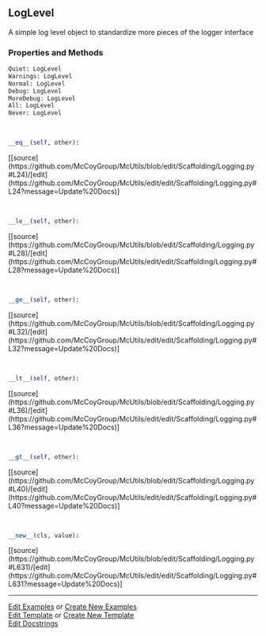 ## <a id="McUtils.Scaffolding.Logging.LogLevel">LogLevel</a>
A simple log level object to standardize more pieces of the logger interface

### Properties and Methods
```python
Quiet: LogLevel
Warnings: LogLevel
Normal: LogLevel
Debug: LogLevel
MoreDebug: LogLevel
All: LogLevel
Never: LogLevel
```
<a id="McUtils.Scaffolding.Logging.LogLevel.__eq__" class="docs-object-method">&nbsp;</a> 
```python
__eq__(self, other): 
```
<div class="docs-source-link" markdown="1">
[[source](https://github.com/McCoyGroup/McUtils/blob/edit/Scaffolding/Logging.py#L24)/[edit](https://github.com/McCoyGroup/McUtils/edit/edit/Scaffolding/Logging.py#L24?message=Update%20Docs)]
</div>

<a id="McUtils.Scaffolding.Logging.LogLevel.__le__" class="docs-object-method">&nbsp;</a> 
```python
__le__(self, other): 
```
<div class="docs-source-link" markdown="1">
[[source](https://github.com/McCoyGroup/McUtils/blob/edit/Scaffolding/Logging.py#L28)/[edit](https://github.com/McCoyGroup/McUtils/edit/edit/Scaffolding/Logging.py#L28?message=Update%20Docs)]
</div>

<a id="McUtils.Scaffolding.Logging.LogLevel.__ge__" class="docs-object-method">&nbsp;</a> 
```python
__ge__(self, other): 
```
<div class="docs-source-link" markdown="1">
[[source](https://github.com/McCoyGroup/McUtils/blob/edit/Scaffolding/Logging.py#L32)/[edit](https://github.com/McCoyGroup/McUtils/edit/edit/Scaffolding/Logging.py#L32?message=Update%20Docs)]
</div>

<a id="McUtils.Scaffolding.Logging.LogLevel.__lt__" class="docs-object-method">&nbsp;</a> 
```python
__lt__(self, other): 
```
<div class="docs-source-link" markdown="1">
[[source](https://github.com/McCoyGroup/McUtils/blob/edit/Scaffolding/Logging.py#L36)/[edit](https://github.com/McCoyGroup/McUtils/edit/edit/Scaffolding/Logging.py#L36?message=Update%20Docs)]
</div>

<a id="McUtils.Scaffolding.Logging.LogLevel.__gt__" class="docs-object-method">&nbsp;</a> 
```python
__gt__(self, other): 
```
<div class="docs-source-link" markdown="1">
[[source](https://github.com/McCoyGroup/McUtils/blob/edit/Scaffolding/Logging.py#L40)/[edit](https://github.com/McCoyGroup/McUtils/edit/edit/Scaffolding/Logging.py#L40?message=Update%20Docs)]
</div>

<a id="enum.Enum.__new__" class="docs-object-method">&nbsp;</a> 
```python
__new__(cls, value): 
```
<div class="docs-source-link" markdown="1">
[[source](https://github.com/McCoyGroup/McUtils/blob/edit/Scaffolding/Logging.py#L631)/[edit](https://github.com/McCoyGroup/McUtils/edit/edit/Scaffolding/Logging.py#L631?message=Update%20Docs)]
</div>





___

[Edit Examples](https://github.com/McCoyGroup/McUtils/edit/edit/ci/examples/McUtils/Scaffolding/Logging/LogLevel.md) or 
[Create New Examples](https://github.com/McCoyGroup/McUtils/new/edit/?filename=ci/examples/McUtils/Scaffolding/Logging/LogLevel.md) <br/>
[Edit Template](https://github.com/McCoyGroup/McUtils/edit/edit/ci/docs/McUtils/Scaffolding/Logging/LogLevel.md) or 
[Create New Template](https://github.com/McCoyGroup/McUtils/new/edit/?filename=ci/docs/templates/McUtils/Scaffolding/Logging/LogLevel.md) <br/>
[Edit Docstrings](https://github.com/McCoyGroup/McUtils/edit/edit/McUtils/Scaffolding/Logging.py?message=Update%20Docs)